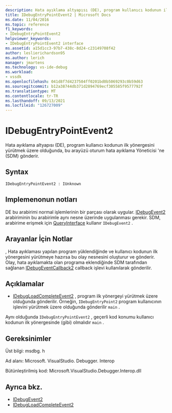 ```yaml
---
description: Hata ayıklama altyapısı (DE), program kullanıcı kodunun ilk yönergesini yürütmek üzere olduğunda, bu arayüzü oturum hata ayıklama Yöneticisi 'ne (SDM) gönderir.
title: IDebugEntryPointEvent2 | Microsoft Docs
ms.date: 11/04/2016
ms.topic: reference
f1_keywords:
- IDebugEntryPointEvent2
helpviewer_keywords:
- IDebugEntryPointEvent2 interface
ms.assetid: a15d1cc3-97b7-438c-8d24-c23149708f42
author: leslierichardson95
ms.author: lerich
manager: jmartens
ms.technology: vs-ide-debug
ms.workload:
- vssdk
ms.openlocfilehash: 041d8f7d4237504ff0201bd0b5069293c0b59d63
ms.sourcegitcommit: b12a38744db371d2894769ecf305585f9577792f
ms.translationtype: MT
ms.contentlocale: tr-TR
ms.lasthandoff: 09/13/2021
ms.locfileid: "126727009"
---
```

# <a name="idebugentrypointevent2"></a>IDebugEntryPointEvent2
Hata ayıklama altyapısı (DE), program kullanıcı kodunun ilk yönergesini yürütmek üzere olduğunda, bu arayüzü oturum hata ayıklama Yöneticisi 'ne (SDM) gönderir.

## <a name="syntax"></a>Syntax

```
IDebugEntryPointEvent2 : IUnknown
```

## <a name="notes-for-implementers"></a>Implemenonun notları
 DE bu arabirimi normal işlemlerinin bir parçası olarak uygular. [IDebugEvent2](../../../extensibility/debugger/reference/idebugevent2.md) arabiriminin bu arabirimle aynı nesne üzerinde uygulanması gerekir. SDM, arabirime erişmek için [QueryInterface](/cpp/atl/queryinterface) kullanır `IDebugEvent2` .

## <a name="notes-for-callers"></a>Arayanlar İçin Notlar
 , Hata ayıklaması yapılan program yüklendiğinde ve kullanıcı kodunun ilk yönergesini yürütmeye hazırsa bu olay nesnesini oluşturur ve gönderir. Olay, hata ayıklamakta olan programa eklendiğinde SDM tarafından sağlanan [IDebugEventCallback2](../../../extensibility/debugger/reference/idebugeventcallback2.md) callback işlevi kullanılarak gönderilir.

## <a name="remarks"></a>Açıklamalar
- [IDebugLoadCompleteEvent2](../../../extensibility/debugger/reference/idebugloadcompleteevent2.md) , program ilk yönergeyi yürütmek üzere olduğunda gönderilir. Örneğin, `IDebugEntryPoint2` program kullanıcının işlevini yürütmek üzere olduğunda gönderilir `main` .

 Aynı olduğunda `IDebugEntryPointEvent2` , geçerli kod konumu kullanıcı kodunun ilk yönergesinde (gibi) olmalıdır `main` .

## <a name="requirements"></a>Gereksinimler
 Üst bilgi: msdbg. h

 Ad alanı: Microsoft. VisualStudio. Debugger. Interop

 Bütünleştirilmiş kod: Microsoft.VisualStudio.Debugger.Interop.dll

## <a name="see-also"></a>Ayrıca bkz.
- [IDebugEvent2](../../../extensibility/debugger/reference/idebugevent2.md)
- [IDebugLoadCompleteEvent2](../../../extensibility/debugger/reference/idebugloadcompleteevent2.md)
